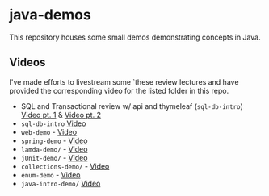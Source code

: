 # java-demos

This repository houses some small demos demonstrating concepts in Java.

## Videos

I've made efforts to livestream some `these review lectures and have provided the corresponding video for the listed folder in this repo.

- SQL and Transactional review w/ api and thymeleaf (`sql-db-intro`) [Video pt. 1](https://youtu.be/zeQaa_4sWoE) & [Video pt. 2](https://youtu.be/gKdZeoE_ERA)
- `sql-db-intro` [Video](https://youtu.be/wUtWmHBq3Gs)
- `web-demo` - [Video](https://youtu.be/aSOvgnpbqx4)
- `spring-demo` - [Video](https://youtu.be/RZkw6DAU3Lo)
- `lamda-demo/` - [Video](https://youtu.be/FyuoyvGDsBM)
- `jUnit-demo/` - [Video](https://youtu.be/8x3i7x5ID74)
- `collections-demo/` - [Video](https://youtu.be/SJnHOc_6buY)
- `enum-demo` - [Video](https://youtu.be/4x5o5Nxg8N4)
- `java-intro-demo/` [Video](https://youtu.be/N-tTUJBOT5k)
